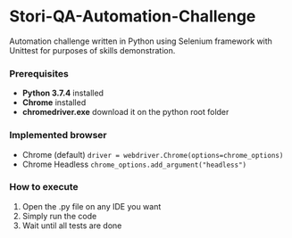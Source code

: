 # Stori-QA-Automation-Challenge
Automation challenge written in Python using Selenium framework with Unittest for purposes of skills demonstration.

### Prerequisites
* **Python 3.7.4** installed
* **Chrome** installed
* **chromedriver.exe** download it on the python root folder

### Implemented browser
* Chrome (default) `driver = webdriver.Chrome(options=chrome_options)`
* Chrome Headless `chrome_options.add_argument("headless")`

### How to execute
1. Open the .py file on any IDE you want
2. Simply run the code
3. Wait until all tests are done

